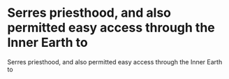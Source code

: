 # Serres priesthood, and also permitted easy access through the Inner Earth to

Serres priesthood, and also permitted easy access through the Inner Earth to